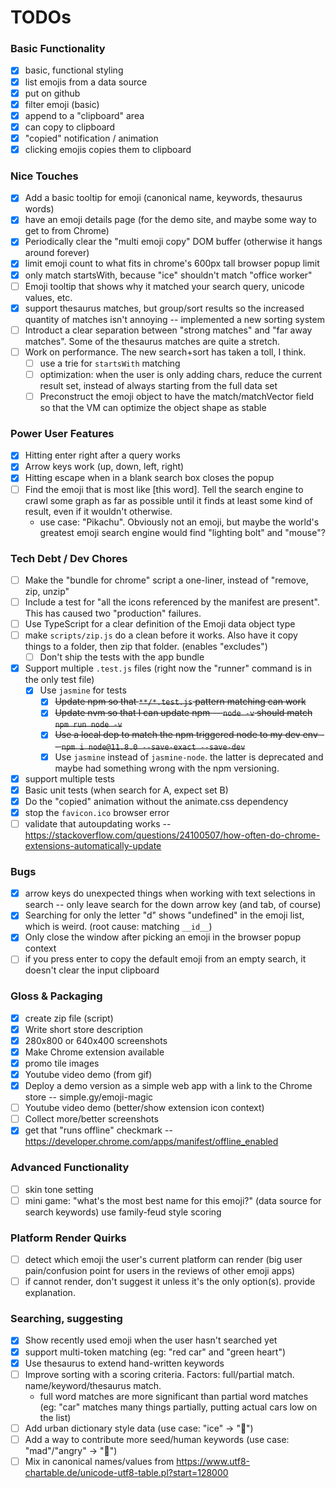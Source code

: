 # TODOs

### Basic Functionality

- [x] basic, functional styling
- [x] list emojis from a data source
- [x] put on github
- [x] filter emoji (basic)
- [x] append to a "clipboard" area
- [x] can copy to clipboard
- [x] "copied" notification / animation
- [x] clicking emojis copies them to clipboard

### Nice Touches

- [x] Add a basic tooltip for emoji (canonical name, keywords, thesaurus words)
- [x] have an emoji details page (for the demo site, and maybe some way to get to from Chrome)
- [x] Periodically clear the "multi emoji copy" DOM buffer (otherwise it hangs around forever)
- [x] limit emoji count to what fits in chrome's 600px tall browser popup limit
- [x] only match startsWith, because "ice" shouldn't match "office worker"
- [ ] Emoji tooltip that shows why it matched your search query, unicode values, etc.
- [x] support thesaurus matches, but group/sort results so the increased quantity of matches isn't annoying -- implemented a new sorting system
- [ ] Introduct a clear separation between "strong matches" and "far away matches". Some of the thesaurus matches are quite a stretch.
- [ ] Work on performance. The new search+sort has taken a toll, I think.
  - [ ] use a trie for `startsWith` matching 
  - [ ] optimization: when the user is only adding chars, reduce the current result set, instead of always starting from the full data set
  - [ ] Preconstruct the emoji object to have the match/matchVector field so that the VM can optimize the object shape as stable

### Power User Features

- [x] Hitting enter right after a query works
- [x] Arrow keys work (up, down, left, right)
- [x] Hitting escape when in a blank search box closes the popup
- [ ] Find the emoji that is most like [this word]. Tell the search engine to crawl some graph as far as possible until it finds at least some kind of result, even if it wouldn't otherwise.
  - use case: "Pikachu". Obviously not an emoji, but maybe the world's greatest emoji search engine would find "lighting bolt" and "mouse"?

### Tech Debt / Dev Chores

- [ ] Make the "bundle for chrome" script a one-liner, instead of "remove, zip, unzip"
- [ ] Include a test for "all the icons referenced by the manifest are present". This has caused two "production" failures.
- [ ] Use TypeScript for a clear definition of the Emoji data object type
- [ ] make `scripts/zip.js` do a clean before it works. Also have it copy things to a folder, then zip that folder. (enables "excludes")
  - [ ] Don't ship the tests with the app bundle
- [x] Support multiple `.test.js` files (right now the "runner" command is in the only test file)
  - [x] Use `jasmine` for tests
    - [x] ~~Update npm so that `**/*.test.js` pattern matching can work~~
    - [x] ~~Update nvm so that I can update npm -- `node -v` should match `npm run node -v`~~
    - [x] ~~Use a local dep to match the npm triggered node to my dev env -- `npm i node@11.8.0 --save-exact --save-dev`~~
    - [x] Use `jasmine` instead of `jasmine-node`. the latter is deprecated and maybe had something wrong with the npm versioning.
- [x] support multiple tests
- [x] Basic unit tests (when search for A, expect set B)
- [x] Do the "copied" animation without the animate.css dependency
- [x] stop the `favicon.ico` browser error
- [ ] validate that autoupdating works -- https://stackoverflow.com/questions/24100507/how-often-do-chrome-extensions-automatically-update

### Bugs

- [x] arrow keys do unexpected things when working with text selections in search -- only leave search for the down arrow key (and tab, of course)
- [x] Searching for only the letter "d" shows "undefined" in the emoji list, which is weird. (root cause: matching `__id__`)
- [x] Only close the window after picking an emoji in the browser popup context
- [ ] if you press enter to copy the default emoji from an empty search, it doesn't clear the input clipboard

### Gloss & Packaging

- [x] create zip file (script)
- [x] Write short store description
- [x] 280x800 or 640x400 screenshots
- [x] Make Chrome extension available
- [x] promo tile images
- [x] Youtube video demo (from gif)
- [x] Deploy a demo version as a simple web app with a link to the Chrome store -- simple.gy/emoji-magic
- [ ] Youtube video demo (better/show extension icon context)
- [ ] Collect more/better screenshots
- [x] get that "runs offline" checkmark -- https://developer.chrome.com/apps/manifest/offline_enabled

### Advanced Functionality

- [ ] skin tone setting
- [ ] mini game: "what's the most best name for this emoji?" (data source for search keywords) use family-feud style scoring

### Platform Render Quirks

- [ ] detect which emoji the user's current platform can render (big user pain/confusion point for users in the reviews of other emoji apps)
- [ ] if cannot render, don't suggest it unless it's the only option(s). provide explanation.

### Searching, suggesting

- [x] Show recently used emoji when the user hasn't searched yet
- [x] support multi-token matching (eg: "red car" and "green heart")
- [x] Use thesaurus to extend hand-written keywords
- [ ] Improve sorting with a scoring criteria. Factors: full/partial match. name/keyword/thesaurus match.
  - full word matches are more significant than partial word matches (eg: "car" matches many things partially, putting actual cars low on the list)
- [ ] Add urban dictionary style data (use case: "ice" -> "💎")
- [ ] Add a way to contribute more seed/human keywords (use case: "mad"/"angry" -> "🤬")
- [ ] Mix in canonical names/values from https://www.utf8-chartable.de/unicode-utf8-table.pl?start=128000